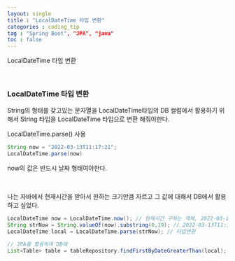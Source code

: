 ```yaml
---
layout: single
title : "LocalDateTime 타입 변환"
categories : coding_tip
tag : "Spring Boot", "JPA", "java"
toc : false
---
```


LocalDateTime 타입 변환

<br>

### LocalDateTime 타입 변환

String의 형태를 갖고있는 문자열을 LocalDateTime타입의 DB 컬럼에서 활용하기 위해서 String 타입을 LocalDateTime 타입으로 변환 해줘야한다.

LocalDateTime.parse() 사용

```java
String now = "2022-03-13T11:17:21";
LocalDateTime.parse(now)
```

now의 값은 반드시 날짜 형태여야한다.

<br>

나는 자바에서 현재시간을 받아서 원하는 크기만큼 자르고 그 값에 대해서 DB에서 활용하고 싶었다.

```java
LocalDateTime now = LocalDateTime.now(); // 현재시간 구하는 객체, 2022-03-13T11:17:21.211432100
String strNow = String.valueOf(now).substring(0,19); // 2022-03-13T11:17:21
LocalDateTime local = LocalDateTime.parse(strNow); // 타입변환

// JPA를 활용하여 DB에 
List<Table> table = tableRepository.findFirstByDateGreaterThan(local);
```



